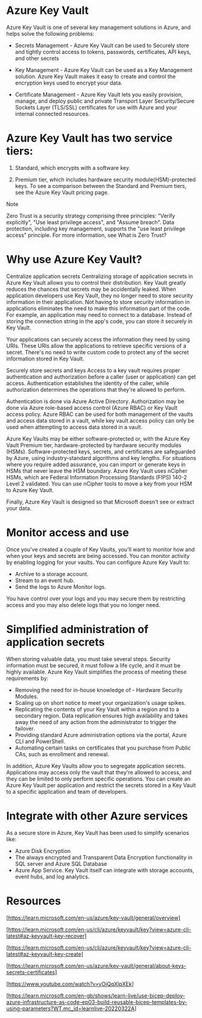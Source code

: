 # Azure Key Vault

Azure Key Vault is one of several key management solutions in Azure, and helps solve the following problems:

- Secrets Management - Azure Key Vault can be used to Securely store and tightly control access to tokens, passwords, certificates, API keys, and other secrets

- Key Management - Azure Key Vault can be used as a Key Management solution. Azure Key Vault makes it easy to create and control the encryption keys used to encrypt your data.

- Certificate Management - Azure Key Vault lets you easily provision, manage, and deploy public and private Transport Layer Security/Secure Sockets Layer (TLS/SSL) certificates for use with Azure and your internal connected resources.

# Azure Key Vault has two service tiers: 

1. Standard, which encrypts with a software key.

2. Premium tier, which includes hardware security module(HSM)-protected keys. To see a comparison between the Standard and Premium tiers, see the Azure Key Vault pricing page.

 Note

Zero Trust is a security strategy comprising three principles: "Verify explicitly", "Use least privilege access", and "Assume breach". Data protection, including key management, supports the "use least privilege access" principle. For more information, see What is Zero Trust?

# Why use Azure Key Vault?

Centralize application secrets
Centralizing storage of application secrets in Azure Key Vault allows you to control their distribution. Key Vault greatly reduces the chances that secrets may be accidentally leaked. When application developers use Key Vault, they no longer need to store security information in their application. Not having to store security information in applications eliminates the need to make this information part of the code. For example, an application may need to connect to a database. Instead of storing the connection string in the app's code, you can store it securely in Key Vault.

Your applications can securely access the information they need by using URIs. These URIs allow the applications to retrieve specific versions of a secret. There's no need to write custom code to protect any of the secret information stored in Key Vault.

Securely store secrets and keys
Access to a key vault requires proper authentication and authorization before a caller (user or application) can get access. Authentication establishes the identity of the caller, while authorization determines the operations that they're allowed to perform.

Authentication is done via Azure Active Directory. Authorization may be done via Azure role-based access control (Azure RBAC) or Key Vault access policy. Azure RBAC can be used for both management of the vaults and access data stored in a vault, while key vault access policy can only be used when attempting to access data stored in a vault.

Azure Key Vaults may be either software-protected or, with the Azure Key Vault Premium tier, hardware-protected by hardware security modules (HSMs). Software-protected keys, secrets, and certificates are safeguarded by Azure, using industry-standard algorithms and key lengths. For situations where you require added assurance, you can import or generate keys in HSMs that never leave the HSM boundary. Azure Key Vault uses nCipher HSMs, which are Federal Information Processing Standards (FIPS) 140-2 Level 2 validated. You can use nCipher tools to move a key from your HSM to Azure Key Vault.

Finally, Azure Key Vault is designed so that Microsoft doesn't see or extract your data.

# Monitor access and use

Once you've created a couple of Key Vaults, you'll want to monitor how and when your keys and secrets are being accessed. You can monitor activity by enabling logging for your vaults. You can configure Azure Key Vault to:

- Archive to a storage account.
- Stream to an event hub.
- Send the logs to Azure Monitor logs.

You have control over your logs and you may secure them by restricting access and you may also delete logs that you no longer need.

# Simplified administration of application secrets

When storing valuable data, you must take several steps. Security information must be secured, it must follow a life cycle, and it must be highly available. Azure Key Vault simplifies the process of meeting these requirements by:

- Removing the need for in-house knowledge of - Hardware Security Modules.
- Scaling up on short notice to meet your organization's usage spikes.
- Replicating the contents of your Key Vault within a region and to a secondary region. Data replication ensures high availability and takes away the need of any action from the administrator to trigger the failover.
- Providing standard Azure administration options via the portal, Azure CLI and PowerShell.
- Automating certain tasks on certificates that you purchase from Public CAs, such as enrollment and renewal.

In addition, Azure Key Vaults allow you to segregate application secrets. Applications may access only the vault that they're allowed to access, and they can be limited to only perform specific operations. You can create an Azure Key Vault per application and restrict the secrets stored in a Key Vault to a specific application and team of developers.

# Integrate with other Azure services

As a secure store in Azure, Key Vault has been used to simplify scenarios like:

- Azure Disk Encryption
- The always encrypted and Transparent Data Encryption functionality in SQL server and Azure SQL Database
- Azure App Service.
Key Vault itself can integrate with storage accounts, event hubs, and log analytics.


# Resources

[https://learn.microsoft.com/en-us/azure/key-vault/general/overview]

[https://learn.microsoft.com/en-us/cli/azure/keyvault/key?view=azure-cli-latest#az-keyvault-key-recover]

[https://learn.microsoft.com/en-us/cli/azure/keyvault/key?view=azure-cli-latest#az-keyvault-key-create]

[https://learn.microsoft.com/en-us/azure/key-vault/general/about-keys-secrets-certificates]

[https://www.youtube.com/watch?v=yOjQqXlpXEk]

[https://learn.microsoft.com/en-gb/shows/learn-live/use-bicep-deploy-azure-infrastructure-as-code-ep03-build-reusable-bicep-templates-by-using-parameters?WT.mc_id=learnlive-20220322A]
